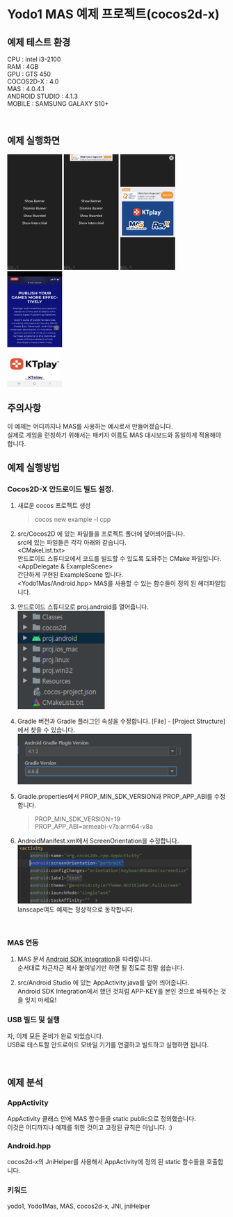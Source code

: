 # Yodo1 MAS 예제 프로젝트(cocos2d-x)

## 예제 테스트 환경
CPU : intel i3-2100    
RAM : 4GB  
GPU : GTS 450  
COCOS2D-X : 4.0    
MAS : 4.0.4.1  
ANDROID STUDIO : 4.1.3  
MOBILE : SAMSUNG GALAXY S10+

<br/>

## 예제 실행화면
<img src="img/MAIN.jpg" alt="MAIN" style="width:160px;max-width:25%;"/>
<img src="img/BANNER.jpg" alt="BANNER" style="width:160px;max-width:25%;"/>
<img src="img/INTERSTITIAL.jpg" alt="INTERSTITIAL" style="width:160px;max-width:25%;"/>
<img src="img/REWARDED.jpg" alt="REWARDED" style="width:160px;max-width:25%;"/>

<br/>

## 주의사항
이 예제는 어디까지나 MAS를 사용하는 예시로서 만들어졌습니다.  
실제로 게임을 런칭하기 위해서는 패키지 이름도 MAS 대시보드와 동일하게 적용해야 합니다.

## 예제 실행방법

### Cocos2D-X 안드로이드 빌드 설정.
1. 새로운 cocos 프로젝트 생성
   > cocos new example -l cpp
2. src/Cocos2D 에 있는 파일들을 프로젝트 폴더에 덮어씌어줍니다.  
src에 있는 파일들은 각각 아래와 같습니다.  
<CMakeList.txt>  
안드로이드 스튜디오에서 코드를 빌드할 수 있도록 도와주는 CMake 파일입니다.    
<AppDelegate & ExampleScene>  
간단하게 구현된 ExampleScene 입니다.  
<Yodo1Mas/Android.hpp> 
MAS를 사용할 수 있는 함수들이 정의 된 헤더파일입니다.

3. 안드로이드 스튜디오로 proj.android를 열어줍니다.  
    <img src="img/ANDROID_0.png" alt="MAIN" style="width:200px;"/>

4. Gradle 버전과 Gradle 플러그인 속성을 수정합니다.
[File] - [Project Structure] 에서 찾을 수 있습니다.  
    <img src="img/ANDROID_1.png" alt="MAIN" style="width:400px;"/>

6. Gradle.properties에서 PROP_MIN_SDK_VERSION과 PROP_APP_ABI를 수정합니다.
    > PROP_MIN_SDK_VERSION=19  
    > PROP_APP_ABI=armeabi-v7a:arm64-v8a

7. AndroidManifest.xml에서 ScreenOrientation을 수정합니다.  
   <img src="img/ANDROID_2.png" alt="MAIN" style="width:400px;"/>  
   lanscape여도 예제는 정상적으로 동작합니다.

<br/>

### MAS 연동
1. MAS 문서 [Android SDK Integration](https://support.yodo1.com/hc/en-us/articles/1500002038322)을 따라합니다.  
순서대로 차근차근 복사 붙여넣기만 하면 될 정도로 정말 쉽습니다.

2. src/Android Studio 에 있는 AppActivity.java를 덮어 씌어줍니다.  
Android SDK Integration에서 했던 것처럼 APP-KEY를 본인 것으로 바꿔주는 것을 잊지 마세요!

### USB 빌드 및 실행
자, 이제 모든 준비가 완료 되었습니다.  
USB로 테스트할 안드로이드 모바일 기기를 연결하고 빌드하고 실행하면 됩니다.

<br/>

## 예제 분석
### AppActivity
AppActivity 클래스 안에 MAS 함수들을 static public으로 정의했습니다.  
이것은 어디까지나 예제를 위한 것이고 고정된 규칙은 아닙니다. :)

### Android.hpp
cocos2d-x의 JniHelper를 사용해서 AppActivity에 정의 된 static 함수들을 호출합니다.  

### 키워드
yodo1, Yodo1Mas, MAS, cocos2d-x, JNI, jniHelper